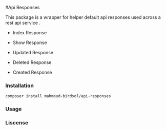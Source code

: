 #Api Responses

This package is a wrapper for helper default api responses used across a rest api service .

- Index Response
- Show Response


- Updated Response
- Deleted Response
- Created Response


### Installation
```$xslt
composer install mahmoud-birdsol/api-responses
```

### Usage

### Liscense

 
